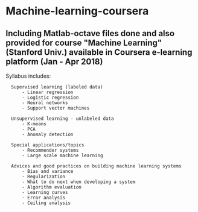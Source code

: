 # Machine-learning-coursera
Including Matlab-octave files done and also provided for course "Machine Learning" (Stanford Univ.) available in Coursera e-learning platform
(Jan - Apr 2018)
---------------------------------------------------------------------------------------------------------------------------
Syllabus includes:

      Supervised learning (labeled data)
          - Linear regression
          - Logistic regression
          - Neural networks
          - Support vector machines
          
      Unsupervised learning - unlabeled data
          - K-means
          - PCA
          - Anomaly detection
          
      Special applications/topics
          - Recommender systems
          - Large scale machine learning
          
      Advices and good practices on building machine learning systems
          - Bias and variance
          - Regularization
          - What to do next when developing a system
          - Algorithm evaluation
          - Learning curves
          - Error analysis
          - Ceiling analysis
